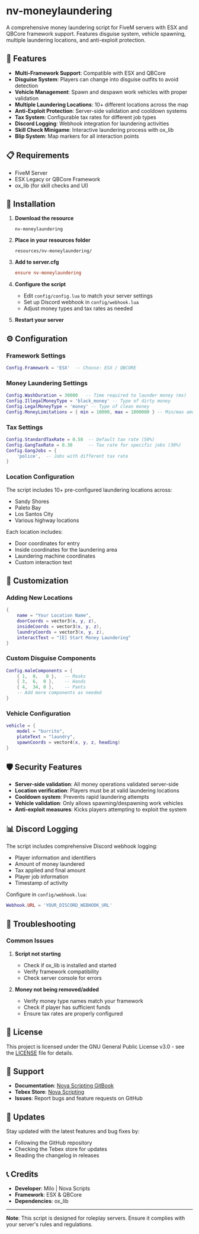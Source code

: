 # nv-moneylaundering

A comprehensive money laundering script for FiveM servers with ESX and QBCore framework support. Features disguise system, vehicle spawning, multiple laundering locations, and anti-exploit protection.

## 🌟 Features

- **Multi-Framework Support**: Compatible with ESX and QBCore
- **Disguise System**: Players can change into disguise outfits to avoid detection
- **Vehicle Management**: Spawn and despawn work vehicles with proper validation
- **Multiple Laundering Locations**: 10+ different locations across the map
- **Anti-Exploit Protection**: Server-side validation and cooldown systems
- **Tax System**: Configurable tax rates for different job types
- **Discord Logging**: Webhook integration for laundering activities
- **Skill Check Minigame**: Interactive laundering process with ox_lib
- **Blip System**: Map markers for all interaction points

## 📋 Requirements

- FiveM Server
- ESX Legacy or QBCore Framework
- ox_lib (for skill checks and UI)

## 🚀 Installation

1. **Download the resource**
   ```
   nv-moneylaundering
   ```

2. **Place in your resources folder**
   ```
   resources/nv-moneylaundering/
   ```

3. **Add to server.cfg**
   ```cfg
   ensure nv-moneylaundering
   ```

4. **Configure the script**
   - Edit `config/config.lua` to match your server settings
   - Set up Discord webhook in `config/webhook.lua`
   - Adjust money types and tax rates as needed

5. **Restart your server**

## ⚙️ Configuration

### Framework Settings
```lua
Config.Framework = 'ESX'  -- Choose: ESX / QBCORE
```

### Money Laundering Settings
```lua
Config.WashDuration = 30000   -- Time required to launder money (ms)
Config.IllegalMoneyType = 'black_money' -- Type of dirty money
Config.LegalMoneyType = 'money' -- Type of clean money
Config.MoneyLimitations = { min = 10000, max = 1000000 } -- Min/max amounts
```

### Tax Settings
```lua
Config.StandardTaxRate = 0.50  -- Default tax rate (50%)
Config.GangTaxRate = 0.30      -- Tax rate for specific jobs (30%)
Config.GangJobs = {
    'police',  -- Jobs with different tax rate
}
```

### Location Configuration
The script includes 10+ pre-configured laundering locations across:
- Sandy Shores
- Paleto Bay
- Los Santos City
- Various highway locations

Each location includes:
- Door coordinates for entry
- Inside coordinates for the laundering area
- Laundering machine coordinates
- Custom interaction text

## 🔧 Customization

### Adding New Locations
```lua
{
    name = "Your Location Name",
    doorCoords = vector3(x, y, z),
    insideCoords = vector3(x, y, z),
    laundryCoords = vector3(x, y, z),
    interactText = "[E] Start Money Laundering"
}
```

### Custom Disguise Components
```lua
Config.maleComponents = {
    { 1,  0,   0 },   -- Masks
    { 3,  6,  0 },    -- Hands
    { 4,  34, 0 },    -- Pants
    -- Add more components as needed
}
```

### Vehicle Configuration
```lua
vehicle = {
    model = "burrito",
    plateText = "laundry",
    spawnCoords = vector4(x, y, z, heading)
}
```

## 🛡️ Security Features

- **Server-side validation**: All money operations validated server-side
- **Location verification**: Players must be at valid laundering locations
- **Cooldown system**: Prevents rapid laundering attempts
- **Vehicle validation**: Only allows spawning/despawning work vehicles
- **Anti-exploit measures**: Kicks players attempting to exploit the system

## 📊 Discord Logging

The script includes comprehensive Discord webhook logging:
- Player information and identifiers
- Amount of money laundered
- Tax applied and final amount
- Player job information
- Timestamp of activity

Configure in `config/webhook.lua`:
```lua
Webhook.URL = 'YOUR_DISCORD_WEBHOOK_URL'
```

## 🐛 Troubleshooting

### Common Issues

1. **Script not starting**
   - Check if ox_lib is installed and started
   - Verify framework compatibility
   - Check server console for errors

2. **Money not being removed/added**
   - Verify money type names match your framework
   - Check if player has sufficient funds
   - Ensure tax rates are properly configured

## 📝 License

This project is licensed under the GNU General Public License v3.0 - see the [LICENSE](LICENSE) file for details.

## 🤝 Support

- **Documentation**: [Nova Scripting GitBook](https://nova-scripting.gitbook.io/docs)
- **Tebex Store**: [Nova Scripting](https://nova-scripting.tebex.io/)
- **Issues**: Report bugs and feature requests on GitHub

## 🔄 Updates

Stay updated with the latest features and bug fixes by:
- Following the GitHub repository
- Checking the Tebex store for updates
- Reading the changelog in releases

## 📞 Credits

- **Developer**: Milo | Nova Scripts
- **Framework**: ESX & QBCore
- **Dependencies**: ox_lib

---


**Note**: This script is designed for roleplay servers. Ensure it complies with your server's rules and regulations.

